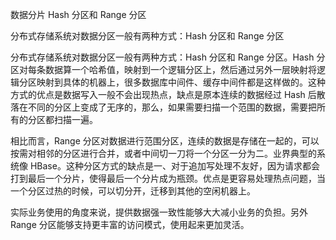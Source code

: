 数据分片  Hash 分区和 Range 分区


分布式存储系统对数据分区一般有两种方式：Hash 分区和 Range 分区



分布式存储系统对数据分区一般有两种方式：Hash 分区和 Range 分区。Hash 分区对每条数据算一个哈希值，映射到一个逻辑分区上，然后通过另外一层映射将逻辑分区映射到具体的机器上，很多数据库中间件、缓存中间件都是这样做的。这种方式的优点是数据写入一般不会出现热点，缺点是原本连续的数据经过 Hash 后散落在不同的分区上变成了无序的，那么，如果需要扫描一个范围的数据，需要把所有的分区都扫描一遍。

 

相比而言，Range 分区对数据进行范围分区，连续的数据是存储在一起的，可以按需对相邻的分区进行合并，或者中间切一刀将一个分区一分为二。业界典型的系统像 HBase。这种分区方式的缺点是一、对于追加写处理不友好，因为请求都会打到最后一个分片，使得最后一个分片成为瓶颈。优点是更容易处理热点问题，当一个分区过热的时候，可以切分开，迁移到其他的空闲机器上。


实际业务使用的角度来说，提供数据强一致性能够大大减小业务的负担。另外 Range 分区能够支持更丰富的访问模式，使用起来更加灵活。